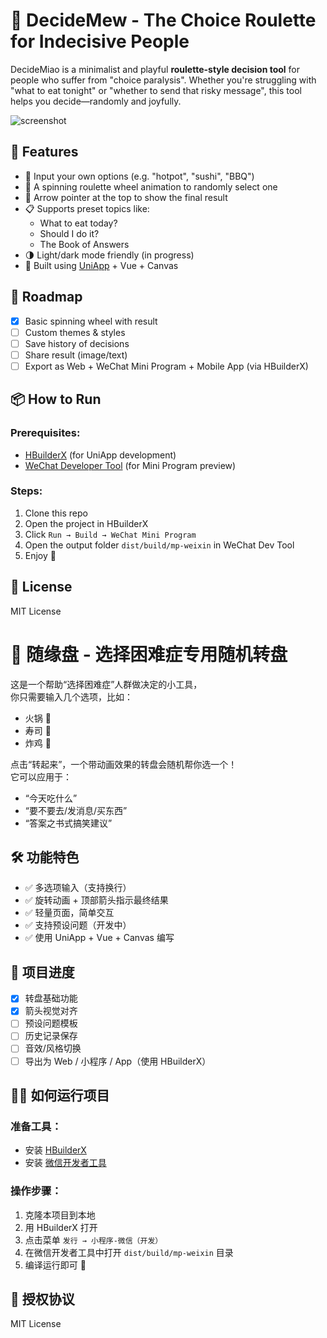 # 🎡 DecideMew - The Choice Roulette for Indecisive People

DecideMiao is a minimalist and playful **roulette-style decision tool** for people who suffer from "choice paralysis". Whether you're struggling with "what to eat tonight" or "whether to send that risky message", this tool helps you decide—randomly and joyfully.

![screenshot](./screenshot.png)

## 🚀 Features

- 🎯 Input your own options (e.g. "hotpot", "sushi", "BBQ")  
- 🎡 A spinning roulette wheel animation to randomly select one  
- 🔻 Arrow pointer at the top to show the final result  
- 📋 Supports preset topics like:
  - What to eat today?
  - Should I do it?
  - The Book of Answers  
- 🌗 Light/dark mode friendly (in progress)
- 📝 Built using [UniApp](https://uniapp.dcloud.io/) + Vue + Canvas

## 🧩 Roadmap

- [x] Basic spinning wheel with result
- [ ] Custom themes & styles
- [ ] Save history of decisions
- [ ] Share result (image/text)
- [ ] Export as Web + WeChat Mini Program + Mobile App (via HBuilderX)

## 📦 How to Run

### Prerequisites:
- [HBuilderX](https://www.dcloud.io/hbuilderx.html) (for UniApp development)
- [WeChat Developer Tool](https://developers.weixin.qq.com/miniprogram/dev/devtools/download.html) (for Mini Program preview)

### Steps:
1. Clone this repo
2. Open the project in HBuilderX
3. Click `Run → Build → WeChat Mini Program`
4. Open the output folder `dist/build/mp-weixin` in WeChat Dev Tool
5. Enjoy 🎉

## 📄 License

MIT License


# 🎡 随缘盘 - 选择困难症专用随机转盘

这是一个帮助“选择困难症”人群做决定的小工具，  
你只需要输入几个选项，比如：

- 火锅 🍲
- 寿司 🍣
- 炸鸡 🍗

点击“转起来”，一个带动画效果的转盘会随机帮你选一个！  
它可以应用于：
- “今天吃什么”
- “要不要去/发消息/买东西”
- “答案之书式搞笑建议”

## 🛠 功能特色

- ✅ 多选项输入（支持换行）
- ✅ 旋转动画 + 顶部箭头指示最终结果
- ✅ 轻量页面，简单交互
- ✅ 支持预设问题（开发中）
- ✅ 使用 UniApp + Vue + Canvas 编写

## 🧩 项目进度

- [x] 转盘基础功能
- [x] 箭头视觉对齐
- [ ] 预设问题模板
- [ ] 历史记录保存
- [ ] 音效/风格切换
- [ ] 导出为 Web / 小程序 / App（使用 HBuilderX）

## 🧑‍💻 如何运行项目

### 准备工具：
- 安装 [HBuilderX](https://www.dcloud.io/hbuilderx.html)
- 安装 [微信开发者工具](https://developers.weixin.qq.com/miniprogram/dev/devtools/download.html)

### 操作步骤：
1. 克隆本项目到本地
2. 用 HBuilderX 打开
3. 点击菜单 `发行 → 小程序-微信（开发）`
4. 在微信开发者工具中打开 `dist/build/mp-weixin` 目录
5. 编译运行即可 🎉

## 📄 授权协议

MIT License
